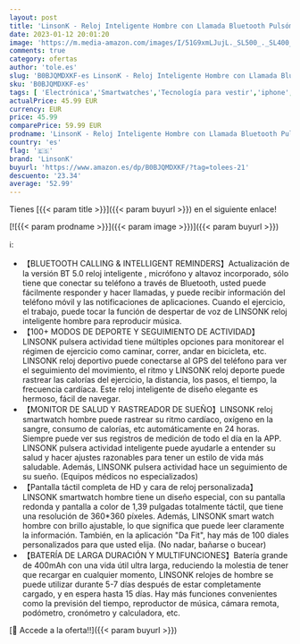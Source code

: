 ```yaml
---
layout: post
title: 'LinsonK - Reloj Inteligente Hombre con Llamada Bluetooth Pulsómetro Monitor de Sueño Pulsera Actividad Inteligente Deportivo 100+ Modos de Deportes Outdoor Fitness Smartwatch para iPhone Xiaomi Samsung Huawei'
date: 2023-01-12 20:01:20
image: 'https://m.media-amazon.com/images/I/51G9xmLJujL._SL500_._SL400_.jpg'
comments: true
category: ofertas
author: 'tole.es'
slug: 'B0BJQMDXKF-es LinsonK - Reloj Inteligente Hombre con Llamada Bluetooth...'
sku: 'B0BJQMDXKF-es'
tags: [ 'Electrónica','Smartwatches','Tecnología para vestir','iphone','linsonk','🇪🇸', ]
actualPrice: 45.99 EUR
currency: EUR
price: 45.99
comparePrice: 59.99 EUR
prodname: 'LinsonK - Reloj Inteligente Hombre con Llamada Bluetooth Pulsómetro Monitor de Sueño Pulsera Actividad Inteligente Deportivo 100+ Modos de Deportes Outdoor Fitness Smartwatch para iPhone Xiaomi Samsung Huawei'
country: 'es'
flag: '🇪🇸'
brand: 'LinsonK'
buyurl: 'https://www.amazon.es/dp/B0BJQMDXKF/?tag=tolees-21'
descuento: '23.34'
average: '52.99'
---
```


Tienes [{{< param title >}}]({{< param buyurl >}}) en el siguiente enlace!

[![{{< param prodname >}}]({{< param image >}})]({{< param buyurl >}})

ℹ️:

- 【BLUETOOTH CALLING & INTELLIGENT REMINDERS】Actualización de la versión BT 5.0 reloj inteligente , micrófono y altavoz incorporado, sólo tiene que conectar su teléfono a través de Bluetooth, usted puede fácilmente responder y hacer llamadas, y puede recibir información del teléfono móvil y las notificaciones de aplicaciones. Cuando el ejercicio, el trabajo, puede tocar la función de despertar de voz de LINSONK reloj inteligente hombre para reproducir música.
- 【100+ MODOS DE DEPORTE Y SEGUIMIENTO DE ACTIVIDAD】LINSONK pulsera actividad tiene múltiples opciones para monitorear el régimen de ejercicio como caminar, correr, andar en bicicleta, etc. LINSONK reloj deportivo puede conectarse al GPS del teléfono para ver el seguimiento del movimiento, el ritmo y LINSONK reloj deporte puede rastrear las calorías del ejercicio, la distancia, los pasos, el tiempo, la frecuencia cardíaca. Este reloj inteligente de diseño elegante es hermoso, fácil de navegar.
- 【MONITOR DE SALUD Y RASTREADOR DE SUEÑO】LINSONK reloj smartwatch hombre puede rastrear su ritmo cardíaco, oxígeno en la sangre, consumo de calorías, etc automáticamente en 24 horas. Siempre puede ver sus registros de medición de todo el día en la APP. LINSONK pulsera actividad inteligente puede ayudarle a entender su salud y hacer ajustes razonables para tener un estilo de vida más saludable. Además, LINSONK pulsera actividad hace un seguimiento de su sueño. (Equipos médicos no especializados)
- 【Pantalla táctil completa de HD y cara de reloj personalizada】LINSONK smartwatch hombre tiene un diseño especial, con su pantalla redonda y pantalla a color de 1,39 pulgadas totalmente táctil, que tiene una resolución de 360*360 píxeles. Además, LINSONK smart watch hombre con brillo ajustable, lo que significa que puede leer claramente la información. También, en la aplicación "Da Fit", hay más de 100 diales personalizados para que usted elija. (No nadar, bañarse o bucear)
- 【BATERÍA DE LARGA DURACIÓN Y MULTIFUNCIONES】Batería grande de 400mAh con una vida útil ultra larga, reduciendo la molestia de tener que recargar en cualquier momento, LINSONK relojes de hombre se puede utilizar durante 5-7 días después de estar completamente cargado, y en espera hasta 15 días. Hay más funciones convenientes como la previsión del tiempo, reproductor de música, cámara remota, podómetro, cronómetro y calculadora, etc.

[🛒 Accede a la oferta!!]({{< param buyurl >}})
